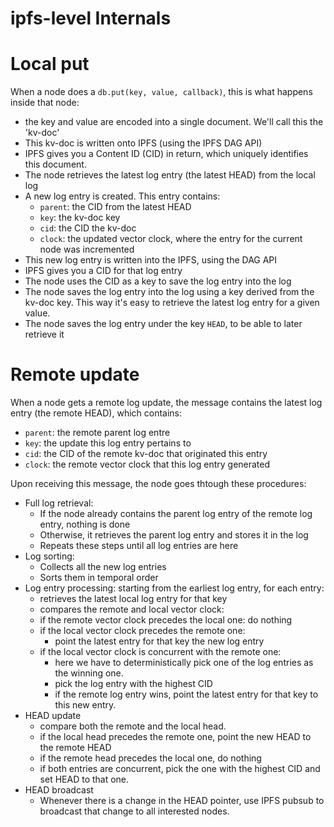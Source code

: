 # ipfs-level Internals

# Local put

When a node does a `db.put(key, value, callback)`, this is what happens inside that node:

* the key and value are encoded into a single document. We'll call this the 'kv-doc'
* This kv-doc is written onto IPFS (using the IPFS DAG API)
* IPFS gives you a Content ID (CID) in return, which uniquely identifies this document.
* The node retrieves the latest log entry (the latest HEAD) from the local log
* A new log entry is created. This entry contains:
  * `parent`: the CID from the latest HEAD
  * `key`: the kv-doc key
  * `cid`: the CID the kv-doc
  * `clock`: the updated vector clock, where the entry for the current node was incremented
* This new log entry is written into the IPFS, using the DAG API
* IPFS gives you a CID for that log entry
* The node uses the CID as a key to save the log entry into the log
* The node saves the log entry into the log using a key derived from the kv-doc key. This way it's easy to retrieve the latest log entry for a given value.
* The node saves the log entry under the key `HEAD`, to be able to later retrieve it

# Remote update

When a node gets a remote log update, the message contains the latest log entry (the remote HEAD), which contains:
  * `parent`: the remote parent log entre
  * `key`: the update this log entry pertains to
  * `cid`: the CID of the remote kv-doc that originated this entry
  * `clock`: the remote vector clock that this log entry generated

Upon receiving this message, the node goes thtough these procedures:

* Full log retrieval:
  * If the node already contains the parent log entry of the remote log entry, nothing is done
  * Otherwise, it retrieves the parent log entry and stores it in the log
  * Repeats these steps until all log entries are here
* Log sorting:
  * Collects all the new log entries
  * Sorts them in temporal order
* Log entry processing: starting from the earliest log entry, for each entry:
  * retrieves the latest local log entry for that key
  * compares the remote and local vector clock:
  * if the remote vector clock precedes the local one: do nothing
  * if the local vector clock precedes the remote one:
    * point the latest entry for that key the new log entry
  * if the local vector clock is concurrent with the remote one:
    * here we have to deterministically pick one of the log entries as the winning one.
    * pick the log entry with the highest CID
    * if the remote log entry wins, point the latest entry for that key to this new entry.
* HEAD update
  * compare both the remote and the local head.
  * if the local head precedes the remote one, point the new HEAD to the remote HEAD
  * if the remote head precedes the local one, do nothing
  * if both entries are concurrent, pick the one with the highest CID and set HEAD to that one.
* HEAD broadcast
  * Whenever there is a change in the HEAD pointer, use IPFS pubsub to broadcast that change to all interested nodes.
